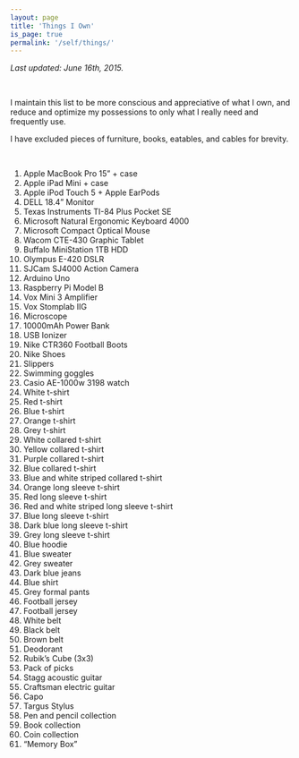 ```yaml
---
layout: page
title: 'Things I Own'
is_page: true
permalink: '/self/things/'
---
```


<div class="faves" markdown="1">

_Last updated: June 16th, 2015._

<br/>

I maintain this list to be more conscious and appreciative of what I own, and reduce and optimize my possessions to only what I really need and frequently use.

I have excluded pieces of furniture, books, eatables, and cables for brevity.

<br/>

1. Apple MacBook Pro 15” + case
2. Apple iPad Mini + case
3. Apple iPod Touch 5 + Apple EarPods
4. DELL 18.4” Monitor
5. Texas Instruments TI-84 Plus Pocket SE
6. Microsoft Natural Ergonomic Keyboard 4000
7. Microsoft Compact Optical Mouse
8. Wacom CTE-430 Graphic Tablet
9. Buffalo MiniStation 1TB HDD
10. Olympus E-420 DSLR
11. SJCam SJ4000 Action Camera
12. Arduino Uno
13. Raspberry Pi Model B
15. Vox Mini 3 Amplifier
16. Vox Stomplab IIG
17. Microscope
18. 10000mAh Power Bank
19. USB Ionizer
19. Nike CTR360 Football Boots
20. Nike Shoes
21. Slippers
21. Swimming goggles
22. Casio AE-1000w 3198 watch
23. White t-shirt
24. Red t-shirt
25. Blue t-shirt
26. Orange t-shirt
27. Grey t-shirt
29. White collared t-shirt
30. Yellow collared t-shirt
31. Purple collared t-shirt
32. Blue collared t-shirt
33. Blue and white striped collared t-shirt
34. Orange long sleeve t-shirt
35. Red long sleeve t-shirt
36. Red and white striped long sleeve t-shirt
37. Blue long sleeve t-shirt
38. Dark blue long sleeve t-shirt
39. Grey long sleeve t-shirt
40. Blue hoodie
41. Blue sweater
42. Grey sweater
44. Dark blue jeans
45. Blue shirt
46. Grey formal pants
47. Football jersey
48. Football jersey
49. White belt
50. Black belt
51. Brown belt
52. Deodorant
53. Rubik’s Cube (3x3)
54. Pack of picks
55. Stagg acoustic guitar
56. Craftsman electric guitar
57. Capo
59. Targus Stylus
61. Pen and pencil collection
62. Book collection
63. Coin collection
64. “Memory Box”

</div>
